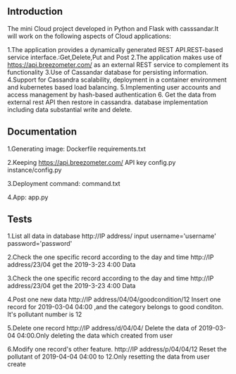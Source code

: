 ## Introduction

The mini Cloud project  developed in Python and Flask with casssandar.It will work on the following aspects of Cloud applications:

1.The application provides a dynamically generated REST API.REST-based service interface.:Get,Delete,Put and Post
2.The application makes use of https://api.breezometer.com/ as an external REST service to complement its functionality
3.Use of Cassandar database for persisting information.
4.Support for Cassandra scalability, deployment in a container environment and  kubernetes based load balancing.
5.Implementing user accounts and access management by hash-based authentication
6. Get the data from external rest API then restore in cassandra. database implementation including data substantial write and delete.

## Documentation

1.Generating image:
	Dockerfile
	requirements.txt

2.Keeping https://api.breezometer.com/ API key
	config.py
	instance/config.py

3.Deployment command:
	command.txt

4.App:
	app.py

## Tests
1.List all data in database
http://IP address/
input 
username='username'
password='password'

2.Check the one specific record according to the day and time
http://IP address/23/04
get the 2019-3-23 4:00 Data

3.Check the one specific record according to the day and time
http://IP address/23/04
get the 2019-3-23 4:00 Data

4.Post one new data
http://IP address/04/04/goodcondition/12
Insert one record for 2019-03-04 04:00 ,and the category belongs to good conditon. It's pollutant number is 12

5.Delete one record 
http://IP address/d/04/04/
Delete the data of 2019-03-04 04:00.Only deleting the data which created from user

6.Modify one record's other feature.
http://IP address/p/04/04/12
Reset the pollutant of 2019-04-04 04:00 to 12.Only resetting the data from user create


